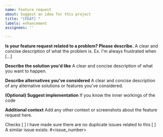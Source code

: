 ```yaml
---
name: Feature request
about: Suggest an idea for this project
title: "[FEAT] "
labels: enhancement
assignees: ''

---
```


**Is your feature request related to a problem? Please describe.**
A clear and concise description of what the problem is. Ex. I'm always frustrated when [...]

**Describe the solution you'd like**
A clear and concise description of what you want to happen.

**Describe alternatives you've considered**
A clear and concise description of any alternative solutions or features you've considered.

**(Optional) Suggest implementation**
If you know the inner workings of the code

**Additional context**
Add any other context or screenshots about the feature request here.

Checks
[ ] I have made sure there are no duplicate issues related to this
[ ] A similar issue exists: #<issue_number>
